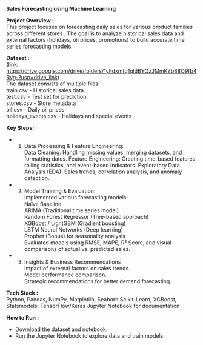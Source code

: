 **Sales Forecasting using Machine Learning** <br>

__Project Overview :__ <br>
This project focuses on forecasting daily sales for various product families across different stores . The goal is to analyze historical sales data and external factors (holidays, oil prices, promotions) to build accurate time series forecasting models.

__Dataset :__ <br>
(link: https://drive.google.com/drive/folders/1yFdxmfq1qldBYQzJMmKZb88O9fb4Rvg-?usp=drive_link) <br>
The dataset consists of multiple files: <br>
train.csv - Historical sales data <br>
test.csv - Test set for prediction <br>
stores.csv - Store metadata <br>
oil.csv - Daily oil prices <br>
holidays_events.csv - Holidays and special events

__Key Steps:__ <br>
* 1. Data Processing & Feature Engineering: <br>
Data Cleaning: Handling missing values, merging datasets, and formatting dates.
Feature Engineering: Creating time-based features, rolling statistics, and event-based indicators.
Exploratory Data Analysis (EDA): Sales trends, correlation analysis, and anomaly detection.

* 2. Model Training & Evaluation: <br>
Implemented various forecasting models: <br>
Naïve Baseline <br>
ARIMA (Traditional time series model) <br>
Random Forest Regressor (Tree-based approach) <br>
XGBoost / LightGBM (Gradient boosting) <br>
LSTM Neural Networks (Deep learning) <br>
Prophet (Bonus) for seasonality analysis <br>
Evaluated models using RMSE, MAPE, R² Score, and visual comparisons of actual vs. predicted sales. <br>

* 3. Insights & Business Recommendations <br>
Impact of external factors on sales trends. <br>
Model performance comparison. <br>
Strategic recommendations for better demand forecasting. <br>

__Tech Stack :__ <br>
Python, Pandas, NumPy, Matplotlib, Seaborn
Scikit-Learn, XGBoost, Statsmodels, TensorFlow/Keras
Jupyter Notebook for documentation

__How to Run :__
* Download the dataset and notebook.
* Run the Jupyter Notebook to explore data and train models.
